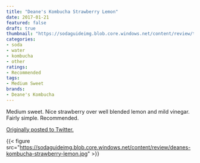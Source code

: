 ```yaml
---
title: "Deane's Kombucha Strawberry Lemon"
date: 2017-01-21
featured: false
draft: true
thumbnail: "https://sodaguideimg.blob.core.windows.net/content/review/thumbs/deanes-kombucha-strawberry-lemon.jpg"
categories:
- soda
- water
- kombucha
- other
ratings:
- Recommended
tags:
- Medium Sweet
brands:
- Deane's Kombucha
---
```


Medium sweet. Nice strawberry over well blended lemon and mild vinegar. Fairly simple. Recommended.

[Originally posted to Twitter.](https://twitter.com/Cavorter/status/822965772070879234)

{{< figure src="https://sodaguideimg.blob.core.windows.net/content/review/deanes-kombucha-strawberry-lemon.jpg" >}}

